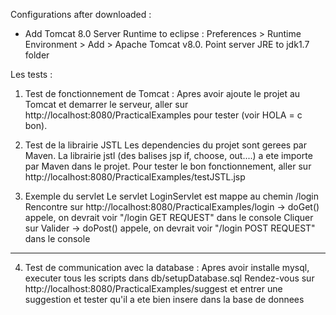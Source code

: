 Configurations after downloaded : 
   - Add Tomcat 8.0 Server Runtime to eclipse : Preferences > Runtime Environment > Add > Apache Tomcat v8.0. Point server JRE to jdk1.7 folder 
        
        
Les tests : 
  
   1. Test de fonctionnement de Tomcat : 
        Apres avoir ajoute le projet au Tomcat et demarrer le serveur, 
        aller sur 
           http://localhost:8080/PracticalExamples 
        pour tester (voir HOLA = c bon).
   2. Test de la librairie JSTL 
        Les dependencies du projet sont gerees par Maven.
        La librairie jstl (des balises jsp if, choose, out....) a ete importe par Maven dans le projet.
        Pour tester le bon fonctionnement, aller sur 
            http://localhost:8080/PracticalExamples/testJSTL.jsp
            
   3. Exemple du servlet
        Le servlet LoginServlet est mappe au chemin /login
        Rencontre sur
           http://localhost:8080/PracticalExamples/login
        -> doGet() appele, on devrait voir "/login GET REQUEST" dans le console
        Cliquer sur Valider 
        -> doPost() appele, on devrait voir "/login POST REQUEST" dans le console
        
        
   ---------------------
   
   4. Test de communication avec la database : 
        Apres avoir installe mysql, executer tous les scripts dans db/setupDatabase.sql
        Rendez-vous sur 
           http://localhost:8080/PracticalExamples/suggest
        et entrer une suggestion et tester qu'il a ete bien insere dans la base de donnees
        